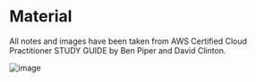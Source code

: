 # Material
All notes and images have been taken from AWS Certified Cloud Practitioner STUDY GUIDE by Ben Piper and David Clinton.

![image](https://github.com/dannymoon-dev/aws-cloud-pracititioner/raw/master/images/Fri_Sep_17_2021_1631913786585.png)